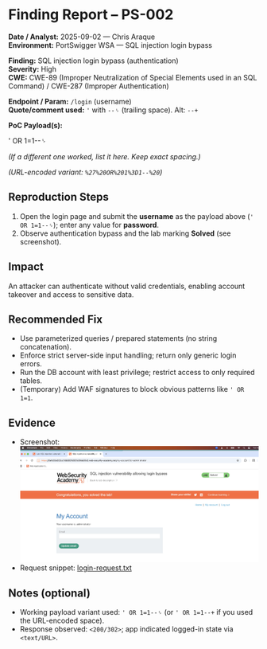 # Finding Report – PS-002

**Date / Analyst:** 2025-09-02 — Chris Araque  
**Environment:** PortSwigger WSA — SQL injection login bypass

**Finding:** SQL injection login bypass (authentication)  
**Severity:** High  
**CWE:** CWE-89 (Improper Neutralization of Special Elements used in an SQL Command) / CWE-287 (Improper Authentication)

**Endpoint / Param:** `/login` (username)  
**Quote/comment used:** `'` with `--␠` (trailing space). Alt: `--+`

**PoC Payload(s):**

' OR 1=1--␠

_(If a different one worked, list it here. Keep exact spacing.)_

_(URL-encoded variant: `%27%20OR%201%3D1--%20`)_

## Reproduction Steps

1. Open the login page and submit the **username** as the payload above (`' OR 1=1--␠`); enter any value for **password**.
2. Observe authentication bypass and the lab marking **Solved** (see screenshot).

## Impact

An attacker can authenticate without valid credentials, enabling account takeover and access to sensitive data.

## Recommended Fix

- Use parameterized queries / prepared statements (no string concatenation).
- Enforce strict server-side input handling; return only generic login errors.
- Run the DB account with least privilege; restrict access to only required tables.
- (Temporary) Add WAF signatures to block obvious patterns like `' OR 1=1`.

## Evidence

- Screenshot: ![Login Bypass](../../evidence/ps-sqli/login-bypass.png)
- Request snippet: [login-request.txt](../../evidence/ps-sqli/login-request.txt)

## Notes (optional)

- Working payload variant used: `' OR 1=1--␠` (or `' OR 1=1--+` if you used the URL-encoded space).
- Response observed: `<200/302>`; app indicated logged-in state via `<text/URL>`.
